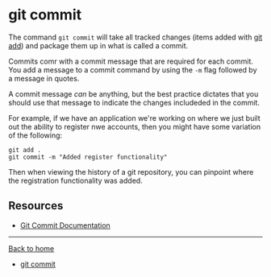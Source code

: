 # git commit

The command `git commit` will take all tracked changes (items added with [git add](./Add.md)) and package them up in what is called a commit.

Commits comr with a commit message that are required for each commit.  You add a message to a commit command by using the `-m` flag followed by a message in quotes.

A commit message _can_ be anything, but the best practice dictates that you should use that message to indicate the changes includeded in the commit.

For example, if we have an application we're working on where we just built out the ability to register nwe accounts, then you might have some variation of the following:

```
git add . 
git commit -m "Added register functionality"
```

Then when viewing the history of a git repository, you can pinpoint where the registration functionality was added.

## Resources 

- [Git Commit Documentation](https://git-scm.com/docs/git-commit)

---

[Back to home](../README.md)

- [git commit](./Commands/Commit.md)
